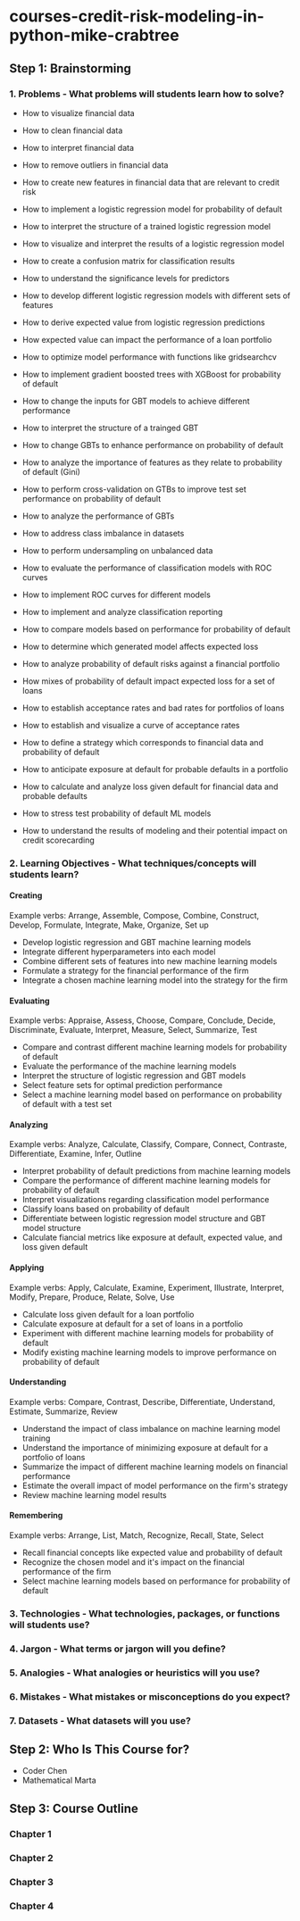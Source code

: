 # courses-credit-risk-modeling-in-python-mike-crabtree

## Step 1: Brainstorming

### 1. Problems - What problems will students learn how to solve?

* How to visualize financial data
* How to clean financial data
* How to interpret financial data
* How to remove outliers in financial data
* How to create new features in financial data that are relevant to credit risk

* How to implement a logistic regression model for probability of default
* How to interpret the structure of a trained logistic regression model
* How to visualize and interpret the results of a logistic regression model
* How to create a confusion matrix for classification results
* How to understand the significance levels for predictors
* How to develop different logistic regression models with different sets of features
* How to derive expected value from logistic regression predictions
* How expected value can impact the performance of a loan portfolio
* How to optimize model performance with functions like gridsearchcv

* How to implement gradient boosted trees with XGBoost for probability of default
* How to change the inputs for GBT models to achieve different performance
* How to interpret the structure of a trainged GBT
* How to change GBTs to enhance performance on probability of default
* How to analyze the importance of features as they relate to probability of default (Gini)
* How to perform cross-validation on GTBs to improve test set performance on probability of default
* How to analyze the performance of GBTs
* How to address class imbalance in datasets
* How to perform undersampling on unbalanced data

* How to evaluate the performance of classification models with ROC curves
* How to implement ROC curves for different models
* How to implement and analyze classification reporting
* How to compare models based on performance for probability of default
* How to determine which generated model affects expected loss
* How to analyze probability of default risks against a financial portfolio
* How mixes of probability of default impact expected loss for a set of loans
* How to establish acceptance rates and bad rates for portfolios of loans
* How to establish and visualize a curve of acceptance rates
* How to define a strategy which corresponds to financial data and probability of default
* How to anticipate exposure at default for probable defaults in a portfolio
* How to calculate and analyze loss given default for financial data and probable defaults
* How to stress test probability of default ML models
* How to understand the results of modeling and their potential impact on credit scorecarding


### 2. Learning Objectives - What techniques/concepts will students learn?

#### Creating
Example verbs: Arrange, Assemble, Compose, Combine, Construct, Develop, Formulate, Integrate, Make, Organize, Set up

* Develop logistic regression and GBT machine learning models
* Integrate different hyperparameters into each model
* Combine different sets of features into new machine learning models
* Formulate a strategy for the financial performance of the firm
* Integrate a chosen machine learning model into the strategy for the firm

#### Evaluating
Example verbs: Appraise, Assess, Choose, Compare, Conclude, Decide, Discriminate, Evaluate, Interpret, Measure, Select, Summarize, Test

* Compare and contrast different machine learning models for probability of default
* Evaluate the performance of the machine learning models
* Interpret the structure of logistic regression and GBT models
* Select feature sets for optimal prediction performance
* Select a machine learning model based on performance on probability of default with a test set

#### Analyzing
Example verbs: Analyze, Calculate, Classify, Compare, Connect, Contraste, Differentiate, Examine, Infer, Outline

* Interpret probability of default predictions from machine learning models
* Compare the performance of different machine learning models for probability of default
* Interpret visualizations regarding classification model performance
* Classify loans based on probability of default
* Differentiate between logistic regression model structure and GBT model structure
* Calculate fiancial metrics like exposure at default, expected value, and loss given default

#### Applying
Example verbs: Apply, Calculate, Examine, Experiment, Illustrate, Interpret, Modify, Prepare, Produce, Relate, Solve, Use

* Calculate loss given default for a loan portfolio
* Calculate exposure at default for a set of loans in a portfolio
* Experiment with different machine learning models for probability of default
* Modify existing machine learning models to improve performance on probability of default

#### Understanding
Example verbs: Compare, Contrast, Describe, Differentiate, Understand, Estimate, Summarize, Review

* Understand the impact of class imbalance on machine learning model training
* Understand the importance of minimizing exposure at default for a portfolio of loans
* Summarize the impact of different machine learning models on financial performance
* Estimate the overall impact of model performance on the firm's strategy
* Review machine learning model results

#### Remembering
Example verbs: Arrange, List, Match, Recognize, Recall, State, Select

* Recall financial concepts like expected value and probability of default
* Recognize the chosen model and it's impact on the financial performance of the firm
* Select machine learning models based on performance for probability of default

### 3. Technologies - What technologies, packages, or functions will students use?

### 4. Jargon - What terms or jargon will you define?

### 5. Analogies - What analogies or heuristics will you use?

### 6. Mistakes - What mistakes or misconceptions do you expect?

### 7. Datasets - What datasets will you use?

## Step 2: Who Is This Course for?

* Coder Chen
* Mathematical Marta

## Step 3: Course Outline

### Chapter 1

### Chapter 2

### Chapter 3

### Chapter 4